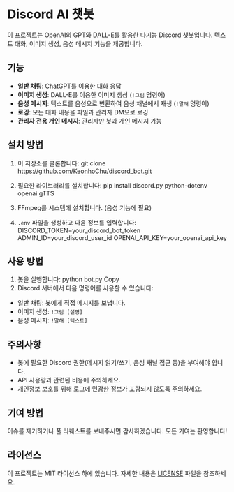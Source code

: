 # Discord AI 챗봇

이 프로젝트는 OpenAI의 GPT와 DALL-E를 활용한 다기능 Discord 챗봇입니다. 텍스트 대화, 이미지 생성, 음성 메시지 기능을 제공합니다.

## 기능

- **일반 채팅**: ChatGPT를 이용한 대화 응답
- **이미지 생성**: DALL-E를 이용한 이미지 생성 (`!그림` 명령어)
- **음성 메시지**: 텍스트를 음성으로 변환하여 음성 채널에서 재생 (`!말해` 명령어)
- **로깅**: 모든 대화 내용을 파일과 관리자 DM으로 로깅
- **관리자 전용 개인 메시지**: 관리자만 봇과 개인 메시지 가능

## 설치 방법

1. 이 저장소를 클론합니다:
git clone https://github.com/KeonhoChu/discord_bot.git

2. 필요한 라이브러리를 설치합니다:
pip install discord.py python-dotenv openai gTTS

3. FFmpeg를 시스템에 설치합니다. (음성 기능에 필요)

4. `.env` 파일을 생성하고 다음 정보를 입력합니다:
DISCORD_TOKEN=your_discord_bot_token
ADMIN_ID=your_discord_user_id
OPENAI_API_KEY=your_openai_api_key


## 사용 방법

1. 봇을 실행합니다:
python bot.py
Copy
2. Discord 서버에서 다음 명령어를 사용할 수 있습니다:
- 일반 채팅: 봇에게 직접 메시지를 보냅니다.
- 이미지 생성: `!그림 [설명]`
- 음성 메시지: `!말해 [텍스트]`

## 주의사항

- 봇에 필요한 Discord 권한(메시지 읽기/쓰기, 음성 채널 접근 등)을 부여해야 합니다.
- API 사용량과 관련된 비용에 주의하세요.
- 개인정보 보호를 위해 로그에 민감한 정보가 포함되지 않도록 주의하세요.

## 기여 방법

이슈를 제기하거나 풀 리퀘스트를 보내주시면 감사하겠습니다. 모든 기여는 환영합니다!

## 라이선스

이 프로젝트는 MIT 라이선스 하에 있습니다. 자세한 내용은 [LICENSE](LICENSE) 파일을 참조하세요.
